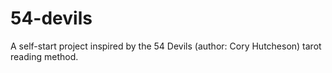 # 54-devils
A self-start project inspired by the 54 Devils (author: Cory Hutcheson) tarot reading method. 

